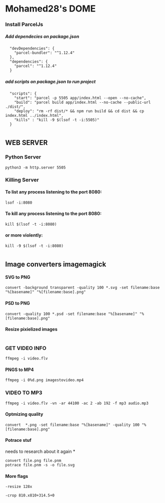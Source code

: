 # Mohamed28's DOME

### Install ParcelJs
##### Add dependecies on package.json
~~~
  "devDependencies": {
    "parcel-bundler": "^1.12.4"
  },
  "dependencies": {
    "parcel": "^1.12.4"
  }
~~~

##### add scripts on package.json to run project
~~~
  "scripts": {
    "start": "parcel -p 5505 app/index.html --open --no-cache",
    "build": "parcel build app/index.html --no-cache --public-url ./dist/",
    "deploy": "rm -rf dist/* && npm run build && cd dist && cp index.html ../index.html",
    "kills" : "kill -9 $(lsof -t -i:5505)"
  }
~~~
#

## WEB SERVER
### Python Server
~~~
python3 -m http.server 5505
~~~

### Killing  Server
#### To list any process listening to the port 8080:
~~~
lsof -i:8080
~~~

####  To kill any process listening to the port 8080:
~~~
kill $(lsof -t -i:8080)
~~~

#### or more violently:
~~~
kill -9 $(lsof -t -i:8080)
~~~
#

## Image converters imagemagick

#### SVG to PNG
~~~
convert -background transparent -quality 100 *.svg -set filename:base "%[basename]" "%[filename:base].png"
~~~

#### PSD to PNG
~~~ 
convert -quality 100 *.psd -set filename:base "%[basename]" "%[filename:base].png"
~~~

#### Resize pixielized images
~~~
~~~

### GET VIDEO INFO
~~~
ffmpeg -i video.flv
~~~
#### PNGS to MP4
~~~
ffmpeg -i 0%d.png imagestovideo.mp4​
~~~
### VIDEO TO MP3
~~~
ffmpeg -i video.flv -vn -ar 44100 -ac 2 -ab 192 -f mp3 audio.mp3 ​
~~~

#### Optmizing quality
~~~
convert  *.png -set filename:base "%[basename]" -quality 100 "%[filename:base].png"
~~~
#### Potrace stuf
needs to research about it again *
~~~
convert file.png file.pnm
potrace file.pnm -s -o file.svg
~~~

#### More flags
~~~
-resize 128x

-crop 810.x810+314.5+0 
~~~